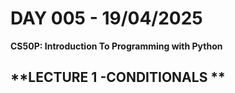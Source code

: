 # **DAY 005 - 19/04/2025**

**CS50P: Introduction To Programming with Python**

## **LECTURE 1 -CONDITIONALS **



